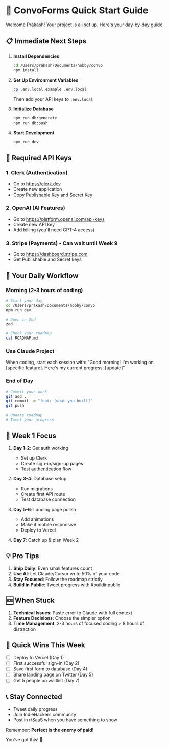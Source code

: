 # 🚀 ConvoForms Quick Start Guide

Welcome Prakash! Your project is all set up. Here's your day-by-day guide:

## 📋 Immediate Next Steps

1. **Install Dependencies**
   ```bash
   cd /Users/prakash/Documents/hobby/convo
   npm install
   ```

2. **Set Up Environment Variables**
   ```bash
   cp .env.local.example .env.local
   ```
   Then add your API keys to `.env.local`

3. **Initialize Database**
   ```bash
   npm run db:generate
   npm run db:push
   ```

4. **Start Development**
   ```bash
   npm run dev
   ```

## 🔑 Required API Keys

### 1. Clerk (Authentication)
- Go to https://clerk.dev
- Create new application
- Copy Publishable Key and Secret Key

### 2. OpenAI (AI Features)
- Go to https://platform.openai.com/api-keys
- Create new API key
- Add billing (you'll need GPT-4 access)

### 3. Stripe (Payments) - Can wait until Week 9
- Go to https://dashboard.stripe.com
- Get Publishable and Secret keys

## 📱 Your Daily Workflow

### Morning (2-3 hours of coding)
```bash
# Start your day
cd /Users/prakash/Documents/hobby/convo
npm run dev

# Open in Zed
zed .

# Check your roadmap
cat ROADMAP.md
```

### Use Claude Project
When coding, start each session with:
"Good morning! I'm working on [specific feature]. Here's my current progress: [update]"

### End of Day
```bash
# Commit your work
git add .
git commit -m "feat: [what you built]"
git push

# Update roadmap
# Tweet your progress
```

## 🎯 Week 1 Focus

1. **Day 1-2**: Get auth working
   - Set up Clerk
   - Create sign-in/sign-up pages
   - Test authentication flow

2. **Day 3-4**: Database setup
   - Run migrations
   - Create first API route
   - Test database connection

3. **Day 5-6**: Landing page polish
   - Add animations
   - Make it mobile responsive
   - Deploy to Vercel

4. **Day 7**: Catch up & plan Week 2

## 💡 Pro Tips

1. **Ship Daily**: Even small features count
2. **Use AI**: Let Claude/Cursor write 50% of your code
3. **Stay Focused**: Follow the roadmap strictly
4. **Build in Public**: Tweet progress with #buildinpublic

## 🆘 When Stuck

1. **Technical Issues**: Paste error to Claude with full context
2. **Feature Decisions**: Choose the simpler option
3. **Time Management**: 2-3 hours of focused coding > 8 hours of distraction

## 🎉 Quick Wins This Week

- [ ] Deploy to Vercel (Day 1)
- [ ] First successful sign-in (Day 2)
- [ ] Save first form to database (Day 4)
- [ ] Share landing page on Twitter (Day 5)
- [ ] Get 5 people on waitlist (Day 7)

## 📞 Stay Connected

- Tweet daily progress
- Join IndieHackers community
- Post in r/SaaS when you have something to show

Remember: **Perfect is the enemy of paid!**

You've got this! 🚀
